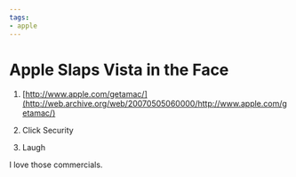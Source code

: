 ```yaml
---
tags:
- apple
---
```


# Apple Slaps Vista in the Face

1. [http://www.apple.com/getamac/](http://web.archive.org/web/20070505060000/http://www.apple.com/getamac/)

2. Click Security

3. Laugh

I love those commercials.
